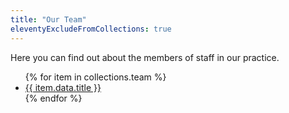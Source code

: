 ```yaml
---
title: "Our Team"
eleventyExcludeFromCollections: true
---
```


Here you can find out about the members of staff in our practice.
<ul>
{% for item in collections.team %}
  <li>
    <a href="{{ item.url }}">{{ item.data.title }}</a>
  </li>
{% endfor %}
</ul>